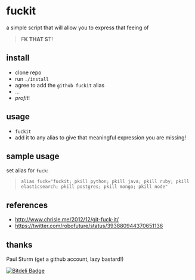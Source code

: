 # fuckit
a simple script that will allow you to express that feeing of
> F**K THAT S**T!

## install
- clone repo
- run `./install`
- agree to add the `github fuckit` alias
- ...
- *profit*!

## usage
- `fuckit`
- add it to any alias to give that meaningful expression you are missing!

## sample usage
set alias for `fuck`:
> `alias fuck="fuckit; pkill python; pkill java; pkill ruby; pkill elasticsearch; pkill postgres; pkill mongo; pkill node"`

## references
- http://www.chrisle.me/2012/12/git-fuck-it/
- https://twitter.com/robofuture/status/393880944370651136

## thanks
Paul Sturm (get a github account, lazy bastard!)


[![Bitdeli Badge](https://d2weczhvl823v0.cloudfront.net/stryju/fuckit/trend.png)](https://bitdeli.com/free "Bitdeli Badge")

